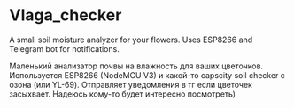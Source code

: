 # Vlaga_checker

A small soil moisture analyzer for your flowers.
Uses ESP8266 and Telegram bot for notifications.

Маленький анализатор почвы на влажность для ваших цветочков.
Используется ESP8266 (NodeMCU V3) и какой-то capscity soil checker с озона (или YL-69). Отправляет уведомления в тг если цветочек засыхвает.
Надеюсь кому-то будет интересно посмотреть)
